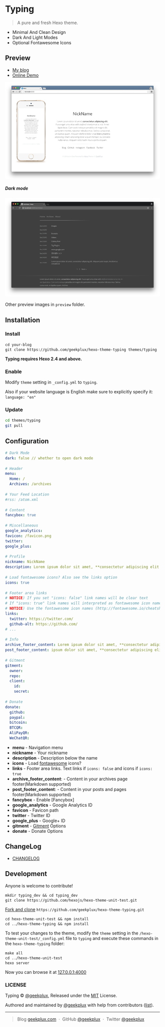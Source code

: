 # Typing

> A pure and fresh Hexo theme.

* Minimal And Clean Design
* Dark And Light Modes
* Optional Fontawesome Icons

## Preview

- [My blog](http://geekplux.com)
- [Online Demo](http://geekplux.github.io/hexo-theme-typing/)

![](preview/preview.png)

##### Dark mode

![](preview/preview-dark-mode.png)

Other preview images in `preview` folder.

## Installation

### Install

```shell
cd your-blog
git clone https://github.com/geekplux/hexo-theme-typing themes/typing
```

**Typing requires Hexo 2.4 and above.**

### Enable

Modify `theme` setting in `_config.yml` to `typing`.

Also if your website language is English make sure to explicitly specify it: `language: "en"`

### Update

``` bash
cd themes/typing
git pull
```

## Configuration

``` yml
# Dark Mode
dark: false // whether to open dark mode

# Header
menu:
  Home: /
  Archives: /archives

# Your Feed Location
#rss: /atom.xml

# Content
fancybox: true

# Miscellaneous
google_analytics:
favicon: /favicon.png
twitter:
google_plus:

# Profile
nickname: NickName
description: Lorem ipsum dolor sit amet, **consectetur adipiscing elit.** Fusce eget urna vitae velit *eleifend interdum at ac* nisi.

# Load fontawesome icons? Also see the links option
icons: true

# Footer area links
# NOTICE) If you set "icons: false" link names will be clear text
# If "icons: true" link names will interpreted as fontawesome icon names
# NOTICE) Use the fontawesome icon names (http://fontawesome.io/cheatsheet/) without the fa- prefix
links:
  twitter: https://twitter.com/
  github-alt: https://github.com/
# ...

# Info
archive_footer_content: Lorem ipsum dolor sit amet, **consectetur adipiscing elit.** Fusce eget urna vitae velit *eleifend interdum at ac* nisi.
post_footer_content: ipsum dolor sit amet, **consectetur adipiscing elit.** Fusce eget urna vitae velit *eleifend interdum at ac* nisi.

# Gitment
gitment:
  owner:
  repo:
  client:
    id:
    secret:

# Donate
donate:
  github:
  paypal:
  bitcoin:
  BTCQR:
  AliPayQR:
  WeChatQR:
```

- **menu** - Navigation menu
- **nickname** - Your nickname
- **description** - Description below the name
- **icons** - Load [fontawesome](http://fontawesome.io/) icons?
- **links** - Footer area links. Text links if `icons: false` and icons if `icons: true`
- **archive_footer_content**: - Content in your archives page footer(Markdown supported)
- **post_footer_content**: - Content in your posts and pages footer(Markdown supported)
- **fancybox** - Enable [Fancybox]
- **google_analytics** - Google Analytics ID
- **favicon** - Favicon path
- **twitter** - Twitter ID
- **google_plus** - Google+ ID
- **gitment** - [Gitment](https://github.com/imsun/gitment) Options
- **donate** - Donate Options


## ChangeLog

- [CHANGELOG](CHANGELOG.md)

## Development

Anyone is welcome to contribute!

```shell
mkdir typing_dev && cd typing_dev
git clone https://github.com/hexojs/hexo-theme-unit-test.git
```
[Fork and clone](https://help.github.com/articles/fork-a-repo/) `https://github.com/geekplux/hexo-theme-typing.git`
```shell
cd hexo-theme-unit-test && npm install
cd ../hexo-theme-typing && npm install
```
To test your changes to the theme, modify the `theme` setting in the
`/hexo-theme-unit-test/_config.yml` file to `typing` and
execute these commands in the `hexo-theme-typing` folder:
```shell
make all
cd ../hexo-theme-unit-test
hexo server
```
Now you can browse it at [127.0.0.1:4000](http://127.0.0.1:4000/)


### LICENSE

Typing © [@geekplux](https://github.com/geekplux), Released under the [MIT](LICENSE) License.

Authored and maintained by [@geekplux](https://github.com/geekplux) with help from contributors ([list](https://github.com/geekplux/hexo-theme-typing/graphs/contributors)).

---

> Blog [geekplux.com](http://geekplux.com) &nbsp;&middot;&nbsp;
> GitHub [@geekplux](https://github.com/geekplux) &nbsp;&middot;&nbsp;
> Twitter [@geekplux](https://twitter.com/geekplux)
